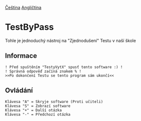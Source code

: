 [Čeština](https://github.com/zgruza/TestByPass_/blob/master/readme.cs.md) [Angličtina](https://github.com/zgruza/TestByPass_/blob/master/readme.md)
# TestByPass
Tohle je jednoduchý nástroj na "Zjednodušení" Testu v naší škole

## Informace
```
! Před spuštěním "TestyVytX" spusť tento software :) !
! Správná odpověď začíná znakem % !
>>Po dokončení Testu se tento program sám ukončí<<
```

## Ovládání
```
Klávesa "A" = Skryje software (Proti učiteli)
Klávesa "S" = Zobrazí software
Klávesa "+" = Další otázka
Klávesa "-" = Předchozí otázka
```